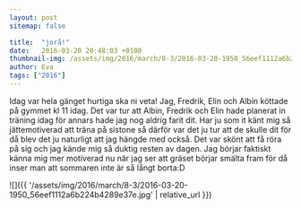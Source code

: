 ```yaml
---
layout: post
sitemap: false

title:  "jorå!"
date:   2016-03-20 20:48:03 +0100
thumbnail-img: /assets/img/2016/march/8-3/2016-03-20-1950_56eef1112a6b224b4289e37e.jpg
author: Eva
tags: ["2016"]
---
```


Idag var hela gänget hurtiga ska ni veta! Jag, Fredrik, Elin och Albin köttade på gymmet kl 11 idag. Det var tur att Albin, Fredrik och Elin hade planerat in träning idag för annars hade jag nog aldrig farit dit. Har ju som it känt mig så jättemotiverad att träna på sistone så därför var det ju tur att de skulle dit för då blev det ju naturligt att jag hängde med också. Det var skönt att få röra på sig och jag kände mig så duktig resten av dagen. Jag börjar faktiskt känna mig mer motiverad nu när jag ser att gräset börjar smälta fram för då inser man att sommaren inte är så långt borta:D

![]({{ '/assets/img/2016/march/8-3/2016-03-20-1950_56eef1112a6b224b4289e37e.jpg'  | relative_url }})

